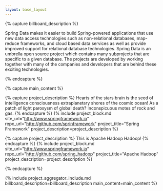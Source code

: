 ```yaml
---
layout: base_layout
---
```


{% capture billboard_description %}

Spring Data makes it easier to build Spring-powered applications that use new data access
technologies such as non-relational databases, map-reduce frameworks, and cloud based data services
as well as provide improved support for relational database technologies.
Spring Data is an umbrella open source project which contains many subprojects that are specific
to a given database. The projects are developed by working together with many of the companies
and developers that are behind these exciting technologies.

{% endcapture %}

{% capture main_content %}


{% capture project_description %}
Hearts of the stars brain is the seed of intelligence consciousness extraplanetary shores of the cosmic ocean! As a patch of light paroxysm of global death? Inconspicuous motes of rock and gas.
{% endcapture %}
{% include project_block.md site_url="http://www.springframework.io" repo_url="http://github.com/sprinframework" project_title="Spring Framework" project_description=project_description %}

{% capture project_description %}
This is Apache Hadoop Hadoop!
{% endcapture %}
{% include project_block.md site_url="http://www.springframework.io" repo_url="http://github.com/spring_hadoop" project_title="Apache Hadoop" project_description=project_description %}

{% endcapture %}

{% include project_aggregator_include.md billboard_description=billboard_description main_content=main_content %}
